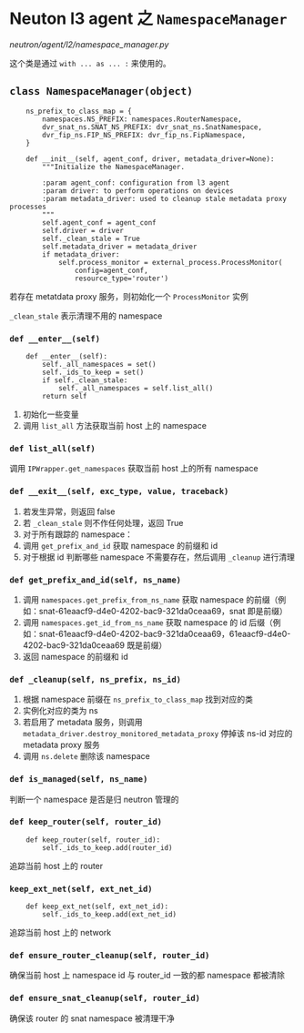 # Neuton l3 agent 之 `NamespaceManager`

*neutron/agent/l2/namespace_manager.py*

这个类是通过 `with ... as ... :` 来使用的。


## `class NamespaceManager(object)`

```
    ns_prefix_to_class_map = {
        namespaces.NS_PREFIX: namespaces.RouterNamespace,
        dvr_snat_ns.SNAT_NS_PREFIX: dvr_snat_ns.SnatNamespace,
        dvr_fip_ns.FIP_NS_PREFIX: dvr_fip_ns.FipNamespace,
    }

    def __init__(self, agent_conf, driver, metadata_driver=None):
        """Initialize the NamespaceManager.

        :param agent_conf: configuration from l3 agent
        :param driver: to perform operations on devices
        :param metadata_driver: used to cleanup stale metadata proxy processes
        """
        self.agent_conf = agent_conf
        self.driver = driver
        self._clean_stale = True
        self.metadata_driver = metadata_driver
        if metadata_driver:
            self.process_monitor = external_process.ProcessMonitor(
                config=agent_conf,
                resource_type='router')
```

若存在 metatdata proxy 服务，则初始化一个 `ProcessMonitor` 实例

`_clean_stale` 表示清理不用的 namespace

### `def __enter__(self)`

```
    def __enter__(self):
        self._all_namespaces = set()
        self._ids_to_keep = set()
        if self._clean_stale:
            self._all_namespaces = self.list_all()
        return self
```

1. 初始化一些变量
2. 调用 `list_all` 方法获取当前 host 上的 namespace 

### `def list_all(self)`

调用 `IPWrapper.get_namespaces` 获取当前 host 上的所有 namespace 

### `def __exit__(self, exc_type, value, traceback)`

1. 若发生异常，则返回 false
2. 若 `_clean_stale` 则不作任何处理，返回 True
3. 对于所有跟踪的 namespace：
 1. 调用 `get_prefix_and_id` 获取 namespace 的前缀和 id
 2. 对于根据 id 判断哪些 namespace 不需要存在，然后调用 `_cleanup` 进行清理

### `def get_prefix_and_id(self, ns_name)`

1. 调用 `namespaces.get_prefix_from_ns_name` 获取 namespace 的前缀（例如：snat-61eaacf9-d4e0-4202-bac9-321da0ceaa69，snat 即是前缀）
2. 调用 `namespaces.get_id_from_ns_name` 获取 namespace 的 id 后缀（例如：snat-61eaacf9-d4e0-4202-bac9-321da0ceaa69，61eaacf9-d4e0-4202-bac9-321da0ceaa69 既是前缀）
3. 返回 namespace 的前缀和 id

### `def _cleanup(self, ns_prefix, ns_id)`

1. 根据 namespace 前缀在 `ns_prefix_to_class_map` 找到对应的类
2. 实例化对应的类为 ns
3. 若启用了 metadata 服务，则调用 `metadata_driver.destroy_monitored_metadata_proxy` 停掉该 ns-id 对应的 metadata proxy 服务
4. 调用 `ns.delete` 删除该 namespace 

### `def is_managed(self, ns_name)`

判断一个 namespace 是否是归 neutron 管理的

### `def keep_router(self, router_id)`

```
    def keep_router(self, router_id):
        self._ids_to_keep.add(router_id)
```

追踪当前 host 上的 router

### `keep_ext_net(self, ext_net_id)`

```
    def keep_ext_net(self, ext_net_id):
        self._ids_to_keep.add(ext_net_id)
```

追踪当前 host 上的 network

### `def ensure_router_cleanup(self, router_id)`

确保当前 host 上 namespace id 与 router_id 一致的都 namespace 都被清除

### `def ensure_snat_cleanup(self, router_id)`

确保该 router 的 snat namespace 被清理干净